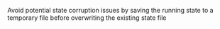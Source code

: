 Avoid potential state corruption issues by saving the running state to a temporary file before overwriting the existing state file
